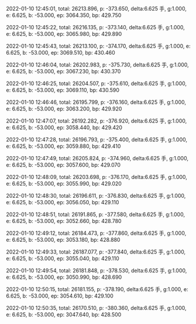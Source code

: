 2022-01-10 12:45:01, total: 26213.896, p: -373.650, delta:6.625 手, g:1.000, e: 6.625, b: -53.000, ep: 3064.350, bp: 429.750

2022-01-10 12:45:22, total: 26216.135, p: -373.140, delta:6.625 手, g:1.000, e: 6.625, b: -53.000, ep: 3065.980, bp: 429.890

2022-01-10 12:45:43, total: 26213.100, p: -374.170, delta:6.625 手, g:1.000, e: 6.625, b: -53.000, ep: 3069.510, bp: 430.460

2022-01-10 12:46:04, total: 26202.983, p: -375.730, delta:6.625 手, g:1.000, e: 6.625, b: -53.000, ep: 3067.230, bp: 430.370

2022-01-10 12:46:25, total: 26204.507, p: -375.610, delta:6.625 手, g:1.000, e: 6.625, b: -53.000, ep: 3069.110, bp: 430.590

2022-01-10 12:46:46, total: 26195.799, p: -376.160, delta:6.625 手, g:1.000, e: 6.625, b: -53.000, ep: 3063.200, bp: 429.920

2022-01-10 12:47:07, total: 26192.282, p: -376.920, delta:6.625 手, g:1.000, e: 6.625, b: -53.000, ep: 3058.440, bp: 429.420

2022-01-10 12:47:28, total: 26196.793, p: -375.400, delta:6.625 手, g:1.000, e: 6.625, b: -53.000, ep: 3059.880, bp: 429.410

2022-01-10 12:47:49, total: 26205.824, p: -374.960, delta:6.625 手, g:1.000, e: 6.625, b: -53.000, ep: 3057.600, bp: 429.070

2022-01-10 12:48:09, total: 26203.698, p: -376.170, delta:6.625 手, g:1.000, e: 6.625, b: -53.000, ep: 3055.990, bp: 429.020

2022-01-10 12:48:30, total: 26196.611, p: -376.830, delta:6.625 手, g:1.000, e: 6.625, b: -53.000, ep: 3056.050, bp: 429.110

2022-01-10 12:48:51, total: 26191.865, p: -377.580, delta:6.625 手, g:1.000, e: 6.625, b: -53.000, ep: 3052.660, bp: 428.780

2022-01-10 12:49:12, total: 26184.473, p: -377.860, delta:6.625 手, g:1.000, e: 6.625, b: -53.000, ep: 3053.180, bp: 428.880

2022-01-10 12:49:33, total: 26187.077, p: -377.840, delta:6.625 手, g:1.000, e: 6.625, b: -53.000, ep: 3055.040, bp: 429.110

2022-01-10 12:49:54, total: 26181.848, p: -378.530, delta:6.625 手, g:1.000, e: 6.625, b: -53.000, ep: 3050.990, bp: 428.690

2022-01-10 12:50:15, total: 26181.155, p: -378.190, delta:6.625 手, g:1.000, e: 6.625, b: -53.000, ep: 3054.610, bp: 429.100

2022-01-10 12:50:35, total: 26170.510, p: -380.360, delta:6.625 手, g:1.000, e: 6.625, b: -53.000, ep: 3047.640, bp: 428.500